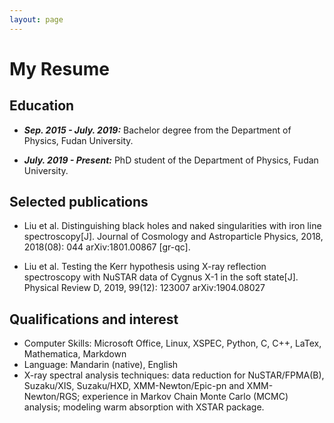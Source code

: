 ```yaml
---
layout: page
---
```


# My Resume

## Education

* ***Sep. 2015 - July. 2019:*** Bachelor degree from the Department of Physics, Fudan University. 
  
* ***July. 2019 - Present:*** PhD student of the Department of Physics, Fudan University.

## Selected publications

* Liu et al. Distinguishing black holes and naked singularities with iron line spectroscopy[J].
Journal of Cosmology and Astroparticle Physics, 2018, 2018(08): 044 arXiv:1801.00867 [gr-qc].

* Liu et al. Testing the Kerr hypothesis using X-ray reflection spectroscopy with NuSTAR data of Cygnus X-1 in the soft state[J]. Physical Review D, 2019, 99(12): 123007 arXiv:1904.08027

## Qualifications and interest

* Computer Skills: Microsoft Office, Linux, XSPEC, Python, C, C++, LaTex, Mathematica, Markdown
* Language: Mandarin (native), English
* X-ray spectral analysis techniques: data reduction for NuSTAR/FPMA(B), Suzaku/XIS, Suzaku/HXD, XMM-Newton/Epic-pn and XMM-Newton/RGS; experience in Markov Chain Monte Carlo (MCMC) analysis; modeling warm absorption with XSTAR package.
